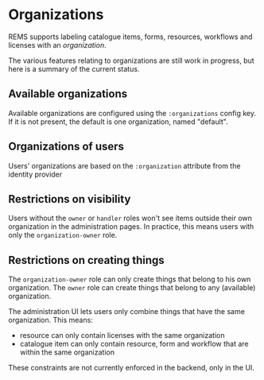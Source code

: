 # Organizations

REMS supports labeling catalogue items, forms, resources, workflows
and licenses with an _organization_.

The various features relating to organizations are still work in
progress, but here is a summary of the current status.

## Available organizations

Available organizations are configured using the `:organizations`
config key. If it is not present, the default is one organization,
named "default".

## Organizations of users

Users' organizations are based on the `:organization` attribute from
the identity provider

## Restrictions on visibility

Users without the `owner` or `handler` roles won't see items outside
their own organization in the administration pages. In practice, this
means users with only the `organization-owner` role.

## Restrictions on creating things

The `organization-owner` role can only create things that belong to
his own organization. The `owner` role can create things that belong
to any (available) organization.

The administration UI lets users only combine things that have the
same organization. This means:
- resource can only contain licenses with the same organization
- catalogue item can only contain resource, form and workflow that are
  within the same organization

These constraints are not currently enforced in the backend, only in
the UI.
